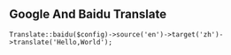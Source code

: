 
## Google And Baidu Translate

~~~
Translate::baidu($config)->source('en')->target('zh')->translate('Hello,World');
~~~
